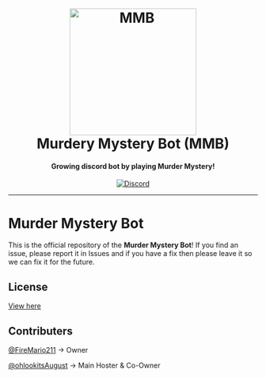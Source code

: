 <h1 align="center">
    <a href="https://discord.gg/utSmNaQ"><img src="https://cdn.discordapp.com/avatars/319204121393496064/f909e89f65c778aab7ca309eab3d9a5e.png?size=2048" width="256px" alt="MMB"></a>
  <br>
    Murdery Mystery Bot (MMB)
  <br>
 </h1>
<h4 align="center">Growing discord bot by playing Murder Mystery!</h4>
  <p align="center">
      <a href="https://discord.gg/utSmNaQ" target="_blank"><img src="https://discordapp.com/api/guilds/319583713262436354/embed.png" alt="Discord"></a>
  
-------------------

# Murder Mystery Bot
This is the official repository of the **Murder Mystery Bot**!
If you find an issue, please report it in Issues and if you have a fix then please leave it so we can fix it for the future.

## License
[View here](https://github.com/FireMario211/Murder-Mystery-Bot/blob/master/LICENSE)

## Contributers
[@FireMario211](https://github.com/FireMario211) -> Owner

[@ohlookitsAugust](https://github.com/ohlookitsAugust) -> Main Hoster & Co-Owner
